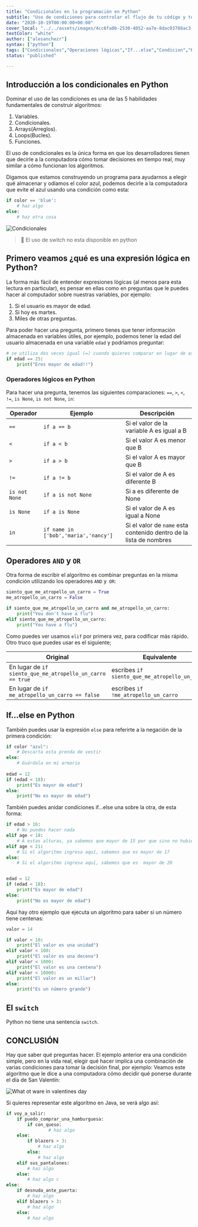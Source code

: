 ```yaml
---
title: "Condicionales en la programación en Python"
subtitle: "Uso de condiciones para controlar el flujo de tu código y tomar decisiones programáticas en Python"
date: "2020-10-19T00:00:00+00:00"
cover_local: "../../assets/images/4cc6fa0b-2530-4052-aa7e-8dac03788ac3.png"
textColor: "white"
author: ["alesanchezr"]
syntax: ["python"]
tags: ["Condicionales","Operaciones lógicas","If...else","Condicion","Python"]
status: "published"

---
```


## Introducción a los condicionales en Python 

Dominar el uso de las condiciones es una de las 5 habilidades fundamentales de construir algoritmos:

1. Variables.
2. Condicionales.
3. Arrays(Arreglos).
4. Loops(Bucles).
5. Funciones.

El uso de condicionales es la única forma en que los desarrolladores tienen que decirle a la computadora cómo tomar decisiones en tiempo real, muy similar a cómo funcionan los algoritmos.

Digamos que estamos construyendo un programa para ayudarnos a elegir qué almacenar y odiamos el color azul, podemos decirle a la computadora que evite el azul usando una condición como esta:
  
```python
if color == 'blue':
    # haz algo
else:
    # haz otra cosa

```
  
![Condicionales](../../assets/images/e73b673e-d744-45a7-a1ed-61a1dae49560.png)


> :link: El uso de switch no esta disponible en python


## Primero veamos ¿qué es una expresión lógica en Python?

La forma más fácil de entender expresiones lógicas (al menos para esta lectura en particular), es pensar en ellas como en preguntas que le puedes hacer al computador sobre nuestras variables, por ejemplo:

1. Si el usuario es mayor de edad.
2. Si hoy es martes.
3. Miles de otras preguntas.

Para poder hacer una pregunta, primero tienes que tener información almacenada en variables útiles, por ejemplo, podemos tener la edad del usuario almacenada en una variable `edad` y podriamos preguntar:

```python
# se utiliza dos veces igual (=) cuando quieres comparar en lugar de asigner el valor
if edad == 25:
    print("Eres mayor de edad!!")

```

### Operadores lógicos en Python

Para hacer una pregunta, tenemos las siguientes comparaciones: `==`, `>`, `<`, `!=`, `is None`, `is not None`, `in`:

| Operador      | Ejemplo       | Descripción   |
| ------------  | -----------   | --------------|
| `==`          | `if a == b`   | Si el valor de la variable A es igual a B |
| `<`           | `if a < b`    | Si el valor A es menor que B |
| `>`           | `if a > b`    | Si el valor A es mayor que B |
| `!=`          | `if a != b`   | Si el valor de A es diferente B |
| `is not None` | `if a is not None` | Si a es diferente de None |
| `is None`     | `if a is None`| Si el valor de A es igual a None |
| `in`          | `if name in ['bob','maria','nancy']` | Si el valor de `name` esta contenido dentro de la lista de nombres  |

## Operadores `AND` y `OR`

Otra forma de escribir el algoritmo es combinar preguntas en la misma condición utilizando los operadores `AND` y` OR`:

```python
siento_que_me_atropello_un_carro = True
me_atropello_un_carro = False

if siento_que_me_atropello_un_carro and me_atropello_un_carro:
    print("You don't have a flu")
elif siento_que_me_atropello_un_carro:
    print("You have a flu")

```

Como puedes ver usamos `elif` por primera vez, para codificar más rápido. Otro truco que puedes usar es el siguiente;  

| Original | Equivalente |
| --- | --- |
| En lugar de `if siento_que_me_atropello_un_carro == true` | escribes `if siento_que_me_atropello_un_carro`  |
| En lugar de `if me_atropello_un_carro == false` | escribes `if !me_atropello_un_carro` |

## If...else en Python

También puedes usar la expresión `else` para referirte a la negación de la primera condición:

```python
if color "azul":
    # Descarta esta prenda de vestir
else:
    # Guárdala en mi armario
  
edad = 12
if (edad < 18):
    print("Es mayor de edad")
else:
    print("No es mayor de edad")

```

También puedes anidar condiciones if...else una sobre la otra, de esta forma:

```python
if edad > 16: 
    # No puedes hacer nada
elif age < 18:
    # A estas alturas, ya sabemos que mayor de 15 por que sino no hubiese ingresado a la primera condición.
elif age < 21:
    # Si el algoritmo ingresa aquí, sabemos que es mayor de 17 
else:
    # Si el algoritmo ingresa aquí, sabemos que es  mayor de 20


edad = 12
if (edad < 18):
    print("Es mayor de edad")
else:
    print("No es mayor de edad")

```

Aquí hay otro ejemplo que ejecuta un algoritmo para saber si un número tiene centenas:

```python
valor = 14

if valor < 10:
    print("El valor es una unidad")
elif valor < 100:
    print("El valor es una decena")
elif valor < 1000:
    print("El valor es una centena")
elif valor < 10000:
    print("El valor es un millar")
else:
    print("Es un número grande")

```

## El `switch`

Python no tiene una sentencia `switch`.

## CONCLUSIÓN

Hay que saber qué preguntas hacer. El ejemplo anterior era una condición simple, pero en la vida real, elegir qué hacer implica una combinación de varias condiciones para tomar la decisión final, por ejemplo: Veamos este algoritmo que le dice a una computadora cómo decidir qué ponerse durante el día de San Valentín:

![What ot ware in valentines day](../../assets/images/87f2be86-32c3-4bfc-8db4-dbd0d979e4d3.jpeg)

Si quieres representar este algoritmo en Java, se verá algo así:

```python
if voy_a_salir:
    if puedo_comprar_una_hamburguesa:
        if con_queso:
                # haz algo 
    else:
        if blazers > 3:
            # haz algo 
        else:
            # haz algo 
    elif sus_pantalones:
        # haz algo 
    else:
        # haz algo c
else:
    if desnuda_ante_puerta:
        # haz algo 
    elif blazers > 3:
        # haz algo 
    else:
        # haz algo 
```

